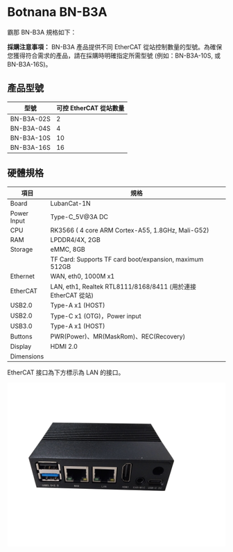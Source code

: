 # Botnana BN-B3A

霸那 BN-B3A 規格如下：

**採購注意事項：** BN-B3A 產品提供不同 EtherCAT 從站控制數量的型號。為確保您獲得符合需求的產品，請在採購時明確指定所需型號 (例如：BN-B3A-10S, 或 BN-B3A-16S)。

## 產品型號

| 型號        | 可控 EtherCAT 從站數量 |
|-------------|----------------------|
| BN-B3A-02S  | 2                    |
| BN-B3A-04S  | 4                    |
| BN-B3A-10S  | 10                   |
| BN-B3A-16S  | 16                   |

## 硬體規格

| 項目  | 規格 |
|-------|--------------|
| Board | LubanCat-1N |
| Power Input | Type-C_5V@3A DC |
| CPU   | RK3566 ( 4 core ARM Cortex-A55, 1.8GHz, Mali-G52) |
| RAM   | LPDDR4/4X, 2GB |
| Storage | eMMC, 8GB |
|         | TF Card: Supports TF card boot/expansion, maximum 512GB 
| Ethernet | WAN, eth0, 1000M x1 |
| EtherCAT | LAN, eth1, Realtek RTL8111/8168/8411 (用於連接 EtherCAT 從站) |
| USB2.0 | Type-A x1 (HOST) |
| USB2.0 | Type-C x1 (OTG)，Power input |
| USB3.0 | Type-A x1 (HOST) |
| Buttons | PWR(Power)、MR(MaskRom)、REC(Recovery) |
| Display | HDMI 2.0 |
| Dimensions | |

EtherCAT 接口為下方標示為 LAN 的接口。

![](./figures/b3a.png)
